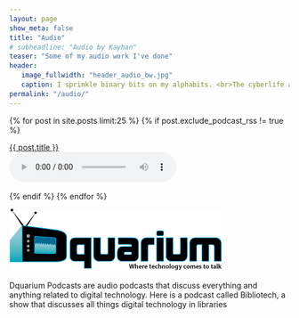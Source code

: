```yaml
---
layout: page
show_meta: false
title: "Audio"
# subheadline: "Audio by Kayhan"
teaser: "Some of my audio work I've done"
header:
   image_fullwidth: "header_audio_bw.jpg"
   caption: I sprinkle binary bits on my alphabits. <br>The cyberlife and times of Kayhan B, digital librarian extraordinaire, podcaster and all around nice guy.
permalink: "/audio/"
---
```


   {% for post in site.posts limit:25 %}
      {% if post.exclude_podcast_rss != true %}
         <p class="teaser">
            <a href="{{ site.url }}{{ post.url }}">{{ post.title }}</a><br>
         	   <audio controls>
					   <source src="{{ post.file }}" type="audio/mp3">
				   </audio>
         </p>
      {% endif %}
   {% endfor %}

![Dquarium Logo](/images/dquarium-logo-small.png)

Dquarium Podcasts are audio podcasts that discuss everything and anything related to digital technology. Here is a podcast called Bibliotech, a show that discusses all things digital technology in libraries
